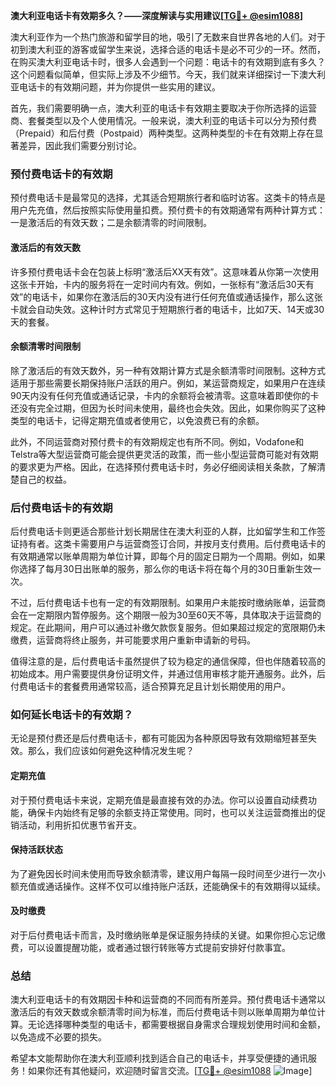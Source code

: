 **澳大利亚电话卡有效期多久？——深度解读与实用建议[[TG💪+ @esim1088](https://t.me/s/esim1088)]**

澳大利亚作为一个热门旅游和留学目的地，吸引了无数来自世界各地的人们。对于初到澳大利亚的游客或留学生来说，选择合适的电话卡是必不可少的一环。然而，在购买澳大利亚电话卡时，很多人会遇到一个问题：电话卡的有效期到底有多久？这个问题看似简单，但实际上涉及不少细节。今天，我们就来详细探讨一下澳大利亚电话卡的有效期问题，并为你提供一些实用的建议。

首先，我们需要明确一点，澳大利亚的电话卡有效期主要取决于你所选择的运营商、套餐类型以及个人使用情况。一般来说，澳大利亚的电话卡可以分为预付费（Prepaid）和后付费（Postpaid）两种类型。这两种类型的卡在有效期上存在显著差异，因此我们需要分别讨论。

### 预付费电话卡的有效期

预付费电话卡是最常见的选择，尤其适合短期旅行者和临时访客。这类卡的特点是用户先充值，然后按照实际使用量扣费。预付费卡的有效期通常有两种计算方式：一是激活后的有效天数；二是余额清零的时间限制。

#### 激活后的有效天数
许多预付费电话卡会在包装上标明“激活后XX天有效”。这意味着从你第一次使用这张卡开始，卡内的服务将在一定时间内有效。例如，一张标有“激活后30天有效”的电话卡，如果你在激活后的30天内没有进行任何充值或通话操作，那么这张卡就会自动失效。这种计时方式常见于短期旅行者的电话卡，比如7天、14天或30天的套餐。

#### 余额清零时间限制
除了激活后的有效天数外，另一种有效期计算方式是余额清零时间限制。这种方式适用于那些需要长期保持账户活跃的用户。例如，某运营商规定，如果用户在连续90天内没有任何充值或通话记录，卡内的余额将会被清零。这意味着即使你的卡还没有完全过期，但因为长时间未使用，最终也会失效。因此，如果你购买了这种类型的电话卡，记得定期充值或者使用它，以免浪费已有的余额。

此外，不同运营商对预付费卡的有效期规定也有所不同。例如，Vodafone和Telstra等大型运营商可能会提供更灵活的政策，而一些小型运营商可能对有效期的要求更为严格。因此，在选择预付费电话卡时，务必仔细阅读相关条款，了解清楚自己的权益。

### 后付费电话卡的有效期

后付费电话卡则更适合那些计划长期居住在澳大利亚的人群，比如留学生和工作签证持有者。这类卡需要用户与运营商签订合同，并按月支付费用。后付费电话卡的有效期通常以账单周期为单位计算，即每个月的固定日期为一个周期。例如，如果你选择了每月30日出账单的服务，那么你的电话卡将在每个月的30日重新生效一次。

不过，后付费电话卡也有一定的有效期限制。如果用户未能按时缴纳账单，运营商会在一定期限内暂停服务。这个期限一般为30至60天不等，具体取决于运营商的规定。在此期间，用户可以通过补缴欠款恢复服务。但如果超过规定的宽限期仍未缴费，运营商将终止服务，并可能要求用户重新申请新的号码。

值得注意的是，后付费电话卡虽然提供了较为稳定的通信保障，但也伴随着较高的初始成本。用户需要提供身份证明文件，并通过信用审核才能开通服务。此外，后付费电话卡的套餐费用通常较高，适合预算充足且计划长期使用的用户。

### 如何延长电话卡的有效期？

无论是预付费还是后付费电话卡，都有可能因为各种原因导致有效期缩短甚至失效。那么，我们应该如何避免这种情况发生呢？

#### 定期充值
对于预付费电话卡来说，定期充值是最直接有效的办法。你可以设置自动续费功能，确保卡内始终有足够的余额支持正常使用。同时，也可以关注运营商推出的促销活动，利用折扣优惠节省开支。

#### 保持活跃状态
为了避免因长时间未使用而导致余额清零，建议用户每隔一段时间至少进行一次小额充值或通话操作。这样不仅可以维持账户活跃，还能确保卡的有效期得以延续。

#### 及时缴费
对于后付费电话卡而言，及时缴纳账单是保证服务持续的关键。如果你担心忘记缴费，可以设置提醒功能，或者通过银行转账等方式提前安排好付款事宜。

### 总结

澳大利亚电话卡的有效期因卡种和运营商的不同而有所差异。预付费电话卡通常以激活后的有效天数或余额清零时间为标准，而后付费电话卡则以账单周期为单位计算。无论选择哪种类型的电话卡，都需要根据自身需求合理规划使用时间和金额，以免造成不必要的损失。

希望本文能帮助你在澳大利亚顺利找到适合自己的电话卡，并享受便捷的通讯服务！如果你还有其他疑问，欢迎随时留言交流。[[TG💪+ @esim1088](https://t.me/s/esim1088) ![Image](https://i.postimg.cc/4NQfJmqS/Snipaste-2025-05-13-00-14-12.png)]